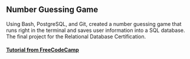 ## Number Guessing Game

Using Bash, PostgreSQL, and Git, created a number guessing game that runs right in the terminal and saves user information into a SQL database. The final project for the Relational Database Certification.

#### [Tutorial from FreeCodeCamp](https://www.freecodecamp.org/learn/relational-database/build-a-number-guessing-game-project/build-a-number-guessing-game)
